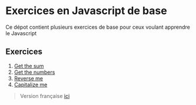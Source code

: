 # Exercices en Javascript de base
Ce dépot contient plusieurs exercices de base pour ceux voulant apprendre le Javascript


## Exercices
1. [Get the sum](src/sum)
2. [Get the numbers](src/get_the_numbers)
2. [Reverse me](src/reverse_me)
3. [Capitalize me](src/capitalize_me)

> Version française [ici](https://github.com/webd-eg/wippy)
